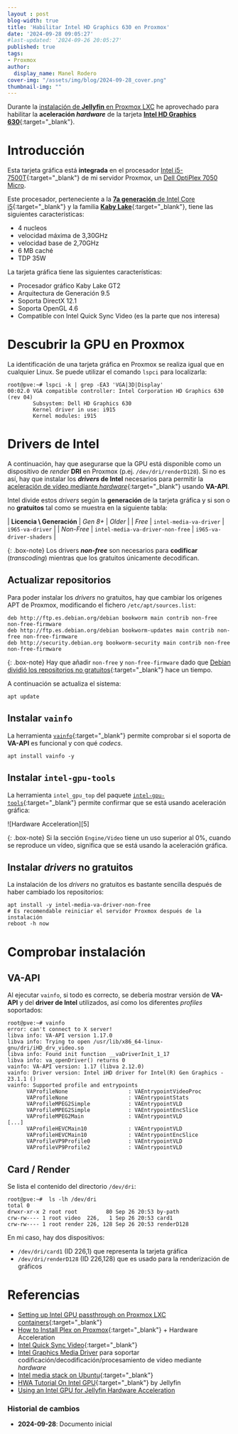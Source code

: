 ```yaml
---
layout : post
blog-width: true
title: 'Habilitar Intel HD Graphics 630 en Proxmox'
date: '2024-09-28 09:05:27'
#last-updated: '2024-09-26 20:05:27'
published: true
tags:
- Proxmox
author:
  display_name: Manel Rodero
cover-img: "/assets/img/blog/2024-09-28_cover.png"
thumbnail-img: ""
---
```


Durante la [instalación de **Jellyfin** en Proxmox LXC](instalar-jellyfin-en-proxmox-lxc) he aprovechado para habilitar la **aceleración _hardware_** de la tarjeta [**Intel HD Graphics 630**](https://www.techpowerup.com/gpu-specs/hd-graphics-630.c2962){:target="_blank"}.

# Introducción

Esta tarjeta gráfica está **integrada** en el procesador [Intel i5-7500T](https://ark.intel.com/content/www/us/en/ark/products/97121/intel-core-i5-7500t-processor-6m-cache-up-to-3-30-ghz.html){:target="_blank"} de mi servidor Proxmox, un [Dell OptiPlex 7050 Micro](proxmox-ve-802-en-un-dell-optiplex-7050).

Este procesador, perteneciente a la [**7a generación** de Intel Core i5](https://ark.intel.com/content/www/us/en/ark/products/series/95543/7th-generation-intel-core-i5-processors.html){:target="_blank"} y la familia [**Kaby Lake**](https://ark.intel.com/content/www/us/en/ark/products/codename/82879/products-formerly-kaby-lake.html){:target="_blank"}, tiene las siguientes características:

* 4 nucleos
* velocidad máxima de 3,30GHz
* velocidad base de 2,70GHz
* 6 MB caché
* TDP 35W

La tarjeta gráfica tiene las siguientes características:

* Procesador gráfico Kaby Lake GT2
* Arquitectura de Generación 9.5
* Soporta DirectX 12.1
* Soporta OpenGL 4.6
* Compatible con Intel Quick Sync Video (es la parte que nos interesa)

# Descubrir la GPU en Proxmox

La identificación de una tarjeta gráfica en Proxmox se realiza igual que en cualquier Linux. Se puede utilizar el comando `lspci` para localizarla:

```
root@pve:~# lspci -k | grep -EA3 'VGA|3D|Display'
00:02.0 VGA compatible controller: Intel Corporation HD Graphics 630 (rev 04)
        Subsystem: Dell HD Graphics 630
        Kernel driver in use: i915
        Kernel modules: i915
```

# Drivers de Intel

A continuación, hay que asegurarse que la GPU está disponible como un dispositivo de _render_ **DRI** en Proxmox (p.ej. `/dev/dri/renderD128`). Si no es así, hay que instalar los **_drivers_ de Intel** necesarios para permitir la [aceleración de vídeo mediante _hardware_](https://wiki.debian.org/HardwareVideoAcceleration){:target="_blank"} usando **VA-API**.

Intel divide estos _drivers_ según la **generación** de la tarjeta gráfica y si son o no **gratuitos** tal como se muestra en la siguiente tabla:

| **Licencia \ Generación** | _Gen 8+_ | _Older_ |
|  _Free_ | `intel-media-va-driver` | `i965-va-driver` |
|  _Non-Free_ | `intel-media-va-driver-non-free` | `i965-va-driver-shaders` |

{: .box-note}
Los drivers **_non-free_** son necesarios para **codificar** (_transcoding_) mientras que los gratuitos únicamente decodifican.

## Actualizar repositorios

Para poder instalar los _drivers_ no gratuitos, hay que cambiar los orígenes APT de Proxmox, modificando el fichero `/etc/apt/sources.list`:

```
deb http://ftp.es.debian.org/debian bookworm main contrib non-free non-free-firmware
deb http://ftp.es.debian.org/debian bookworm-updates main contrib non-free non-free-firmware
deb http://security.debian.org bookworm-security main contrib non-free non-free-firmware
```

{: .box-note}
Hay que añadir `non-free` y `non-free-firmware` dado que [Debian dividió los repositorios no gratuitos](https://www.debian.org/releases/bookworm/amd64/release-notes/ch-information.html#non-free-split){:target="_blank"} hace un tiempo.

A continuación se actualiza el sistema:

```
apt update
```

## Instalar `vainfo`

La herramienta [`vainfo`](https://packages.debian.org/vainfo){:target="_blank"} permite comprobar si el soporta de **VA-API** es funcional y con qué _codecs_.

```
apt install vainfo -y
```

## Instalar `intel-gpu-tools`

La herramienta `intel_gpu_top` del paquete [`intel-gpu-tools`](https://packages.debian.org/intel-gpu-tools){:target="_blank"} permite confirmar que se está usando aceleración gráfica:

![Hardware Acceleration][5]

{: .box-note}
Si la sección `Engine/Video` tiene un uso superior al 0%, cuando se reproduce un vídeo, significa que se está usando la aceleración gráfica.

## Instalar _drivers_ no gratuitos

La instalación de los _drivers_ no gratuitos es bastante sencilla después de haber cambiado los repositorios:

```
apt install -y intel-media-va-driver-non-free
# Es recomendable reiniciar el servidor Proxmox después de la instalación
reboot -h now
```

# Comprobar instalación

## VA-API

Al ejecutar `vainfo`, si todo es correcto, se debería mostrar versión de **VA-API** y del **driver de Intel** utilizados, así como los diferentes _profiles_ soportados:

```
root@pve:~# vainfo 
error: can't connect to X server!
libva info: VA-API version 1.17.0
libva info: Trying to open /usr/lib/x86_64-linux-gnu/dri/iHD_drv_video.so
libva info: Found init function __vaDriverInit_1_17
libva info: va_openDriver() returns 0
vainfo: VA-API version: 1.17 (libva 2.12.0)
vainfo: Driver version: Intel iHD driver for Intel(R) Gen Graphics - 23.1.1 ()
vainfo: Supported profile and entrypoints
      VAProfileNone                   : VAEntrypointVideoProc
      VAProfileNone                   : VAEntrypointStats
      VAProfileMPEG2Simple            : VAEntrypointVLD
      VAProfileMPEG2Simple            : VAEntrypointEncSlice
      VAProfileMPEG2Main              : VAEntrypointVLD
[...]
      VAProfileHEVCMain10             : VAEntrypointVLD
      VAProfileHEVCMain10             : VAEntrypointEncSlice
      VAProfileVP9Profile0            : VAEntrypointVLD
      VAProfileVP9Profile2            : VAEntrypointVLD
```

## Card / Render

Se lista el contenido del directorio `/dev/dri`:

```
root@pve:~#  ls -lh /dev/dri
total 0
drwxr-xr-x 2 root root         80 Sep 26 20:53 by-path
crw-rw---- 1 root video  226,   1 Sep 26 20:53 card1
crw-rw---- 1 root render 226, 128 Sep 26 20:53 renderD128
```

En mi caso, hay dos dispositivos:

* `/dev/dri/card1` (ID 226,1) que representa la tarjeta gráfica
* `/dev/dri/renderD128` (ID 226,128) que es usado para la renderización de gráficos

# Referencias

* [Setting up Intel GPU passthrough on Proxmox LXC containers](https://geekistheway.com/2022/12/23/setting-up-intel-gpu-passthrough-on-proxmox-lxc-containers/){:target="_blank"}
* [How to Install Plex on Proxmox](https://www.wundertech.net/how-to-install-plex-on-proxmox/){:target="_blank"} + Hardware Acceleration
* [Intel Quick Sync Video](https://en.wikipedia.org/wiki/Intel_Quick_Sync_Video){:target="_blank"}
* [Intel Graphics Media Driver](https://github.com/intel/media-driver) para soportar codificación/decodificación/procesamiento de vídeo mediante _hardware_
* [Intel media stack on Ubuntu](https://github.com/Intel-Media-SDK/MediaSDK/wiki/Intel-media-stack-on-Ubuntu){:target="_blank"}
* [HWA Tutorial On Intel GPU](https://jellyfin.org/docs/general/administration/hardware-acceleration/intel/){:target="_blank"} by Jellyfin
* [Using an Intel GPU for Jellyfin Hardware Acceleration](https://blog.stabl.one/posts/007-jellyfin-hardware-acceleration/)

### Historial de cambios

* **2024-09-28**: Documento inicial

[1]: /assets/img/blog/2024-09-28_image_5.png "Hardware Acceleration"
